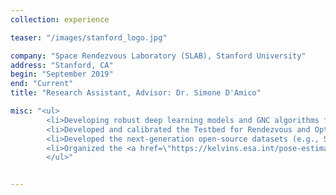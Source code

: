 ```yaml
---
collection: experience

teaser: "/images/stanford_logo.jpg"

company: "Space Rendezvous Laboratory (SLAB), Stanford University"
address: "Stanford, CA"
begin: "September 2019"
end: "Current"
title: "Research Assistant, Advisor: Dr. Simone D'Amico"

misc: "<ul>
        <li>Developing robust deep learning models and GNC algorithms for vision-based rendezvous with known and unknown targets in space</li>
        <li>Developed and calibrated the Testbed for Rendezvous and Optical Navigation (TRON) facility at SLAB that is capable of physically simulating spacecraft proximity operations with a mockup satellite mdodel under high-fidelity spaceborne illumination settings and estimating high-accuracy pose labels</li>
        <li>Developed the next-generation open-source datasets (e.g., SPEED+, SHIRT) using TRON to train and validate spaceborne vision-based deep learning and GNC algorithms with emphasis on robustness across domain gap</li>
        <li>Organized the <a href=\"https://kelvins.esa.int/pose-estimation-2021/\" target=\"_blank\">second international Satellite Pose Estimation Competition (SPEC2021)</a> in collaboration with the European Space Agency</li>
        </ul>"


---
```

